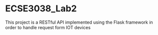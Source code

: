 # ECSE3038_Lab2

This project is a RESTful API implemented using the Flask framework in order to handle request form IOT devices
